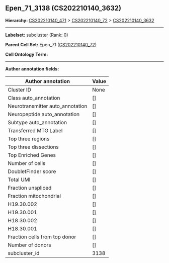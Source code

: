 ## Epen_71_3138 (CS202210140_3632)
<b>Hierarchy: </b>
[CS202210140_471](https://purl.brain-bican.org/taxonomy/CS202210140#CS202210140_471) >
[CS202210140_72](https://purl.brain-bican.org/taxonomy/CS202210140#CS202210140_72) >
[CS202210140_3632](https://purl.brain-bican.org/taxonomy/CS202210140#CS202210140_3632)

---


**Labelset:** subcluster (Rank: 0)

**Parent Cell Set:** Epen_71 ([CS202210140_72](https://purl.brain-bican.org/taxonomy/CS202210140#CS202210140_72))



**Cell Ontology Term:** 

[MARKER GENES.]: #


---

[TRANSFERRED ANNOTATIONS.]: #


[AUTHOR ANNOTATION FIELDS.]: #


**Author annotation fields:**

| Author annotation | Value |
|-------------------|-------|
|Cluster ID|None|
|Class auto_annotation|[]|
|Neurotransmitter auto_annotation|[]|
|Neuropeptide auto_annotation|[]|
|Subtype auto_annotation|[]|
|Transferred MTG Label|[]|
|Top three regions|[]|
|Top three dissections|[]|
|Top Enriched Genes|[]|
|Number of cells|[]|
|DoubletFinder score|[]|
|Total UMI|[]|
|Fraction unspliced|[]|
|Fraction mitochondrial|[]|
|H19.30.002|[]|
|H19.30.001|[]|
|H18.30.002|[]|
|H18.30.001|[]|
|Fraction cells from top donor|[]|
|Number of donors|[]|
|subcluster_id|3138|
